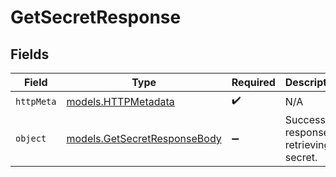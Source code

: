 # GetSecretResponse


## Fields

| Field                                                              | Type                                                               | Required                                                           | Description                                                        |
| ------------------------------------------------------------------ | ------------------------------------------------------------------ | ------------------------------------------------------------------ | ------------------------------------------------------------------ |
| `httpMeta`                                                         | [models.HTTPMetadata](../models/httpmetadata.md)                   | :heavy_check_mark:                                                 | N/A                                                                |
| `object`                                                           | [models.GetSecretResponseBody](../models/getsecretresponsebody.md) | :heavy_minus_sign:                                                 | Successful response retrieving a secret.                           |